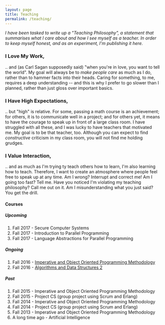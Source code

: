 ```yaml
---
layout: page
title: Teaching
permalink: /teaching/
---
```


*I have been tasked to write up a "Teaching Philosophy", a statement
that summarises what I care about and how I see myself as a
teacher. In order to keep myself honest, and as an experiment, I'm
publishing it here.*

### I Love My Work,

.. and (as Carl Sagan supposedly said) "when you're in love, you want
to tell the world". My goal will always be to *make people care* as
much as I do, rather than to hammer facts into their heads. Caring
for something, to me, requires a deep understanding -- and this is
why I prefer to go slower than I planned, rather than just gloss over
important basics.

### I Have High Expectations,

.. but "high" is relative. For some, passing a math course is an
achievement; for others, it is to communicate well in a project; and
for others yet, it means to have the courage to speak up in front of
a large class room. I have struggled with all these, and I was lucky
to have teachers that motivated me. My goal is to be that teacher,
too. Although you can expect to find *constructive* criticism in my
class room, you will not find me holding grudges.

### I Value Interaction,

.. and as much as I'm trying ty teach others how to learn, I'm also
learning how to teach. Therefore, I want to create an atmosphere
where people feel free to speak up at any time. Am I wrong? Interrupt
and correct me! Am I going too fast? Tell me. Have you noticed I'm
violating my teaching philosophy? Call me out on it. Am I
misunderstanding what you just said? You get the drill.

#### Courses

##### Upcoming
1. Fall 2017 - Secure Computer Systems
1. Fall 2017 - Introduction to Parallel Programming
1. Fall 2017 - Language Abstractions for Parallel Programming

##### Ongoing

1. Fall 2016 - <a href="http://wrigstad.com/ioopm" target="_blank">Imperative and Object Oriented Programming Methodology</a>
1. Fall 2016 - <a href="https://studentportalen.uu.se/portal/portal/uusp/student/student-course?uusp.portalpage=true&toolMode=studentUse&entityId=139305&uusp-locale=en" target="_blank">Algorithms and Data Structures 2</a>

##### Past

1. Fall 2015 - Imperative and Object Oriented Programming Methodology
1. Fall 2015 - Project CS (group project using Scrum and Erlang)
1. Fall 2014 - Imperative and Object Oriented Programming Methodology
1. Fall 2014 - Project CS (group project using Scrum and Erlang)
1. Fall 2013 - Imperative and Object Oriented Programming Methodology
1. A long time ago - Artificial Intelligence
